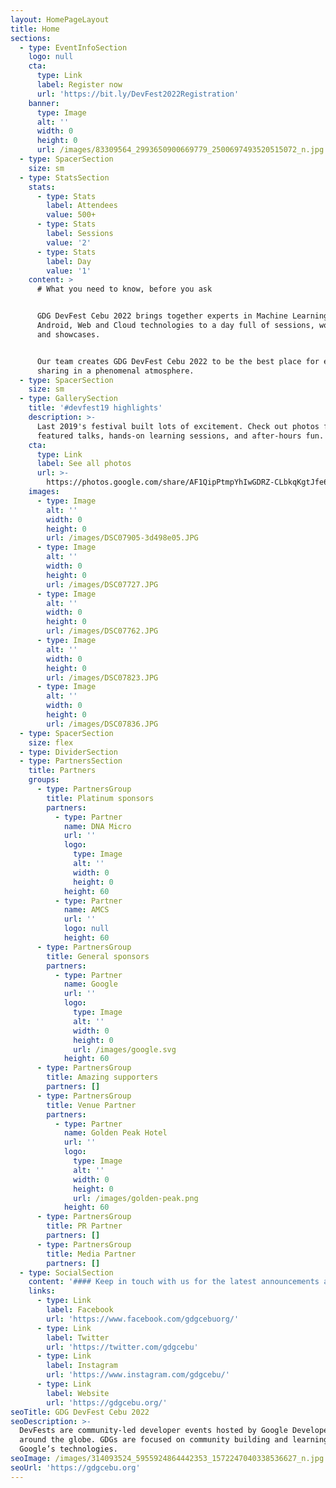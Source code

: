 ```yaml
---
layout: HomePageLayout
title: Home
sections:
  - type: EventInfoSection
    logo: null
    cta:
      type: Link
      label: Register now
      url: 'https://bit.ly/DevFest2022Registration'
    banner:
      type: Image
      alt: ''
      width: 0
      height: 0
      url: /images/83309564_2993650900669779_2500697493520515072_n.jpg
  - type: SpacerSection
    size: sm
  - type: StatsSection
    stats:
      - type: Stats
        label: Attendees
        value: 500+
      - type: Stats
        label: Sessions
        value: '2'
      - type: Stats
        label: Day
        value: '1'
    content: >
      # What you need to know, before you ask


      GDG DevFest Cebu 2022 brings together experts in Machine Learning,
      Android, Web and Cloud technologies to a day full of sessions, workshops
      and showcases.


      Our team creates GDG DevFest Cebu 2022 to be the best place for experience
      sharing in a phenomenal atmosphere.
  - type: SpacerSection
    size: sm
  - type: GallerySection
    title: '#devfest19 highlights'
    description: >-
      Last 2019's festival built lots of excitement. Check out photos from
      featured talks, hands-on learning sessions, and after-hours fun.
    cta:
      type: Link
      label: See all photos
      url: >-
        https://photos.google.com/share/AF1QipPtmpYhIwGDRZ-CLbkqKgtJfe6FK1UCPFbv8eBGTolNNvlRF37r_6Py-klqAckDJA?key=Q1d2eFNOTU82NzN2d2ROVmU5QW0yYlhFVk5ZTW9R/
    images:
      - type: Image
        alt: ''
        width: 0
        height: 0
        url: /images/DSC07905-3d498e05.JPG
      - type: Image
        alt: ''
        width: 0
        height: 0
        url: /images/DSC07727.JPG
      - type: Image
        alt: ''
        width: 0
        height: 0
        url: /images/DSC07762.JPG
      - type: Image
        alt: ''
        width: 0
        height: 0
        url: /images/DSC07823.JPG
      - type: Image
        alt: ''
        width: 0
        height: 0
        url: /images/DSC07836.JPG
  - type: SpacerSection
    size: flex
  - type: DividerSection
  - type: PartnersSection
    title: Partners
    groups:
      - type: PartnersGroup
        title: Platinum sponsors
        partners:
          - type: Partner
            name: DNA Micro
            url: ''
            logo:
              type: Image
              alt: ''
              width: 0
              height: 0
            height: 60
          - type: Partner
            name: AMCS
            url: ''
            logo: null
            height: 60
      - type: PartnersGroup
        title: General sponsors
        partners:
          - type: Partner
            name: Google
            url: ''
            logo:
              type: Image
              alt: ''
              width: 0
              height: 0
              url: /images/google.svg
            height: 60
      - type: PartnersGroup
        title: Amazing supporters
        partners: []
      - type: PartnersGroup
        title: Venue Partner
        partners:
          - type: Partner
            name: Golden Peak Hotel
            url: ''
            logo:
              type: Image
              alt: ''
              width: 0
              height: 0
              url: /images/golden-peak.png
            height: 60
      - type: PartnersGroup
        title: PR Partner
        partners: []
      - type: PartnersGroup
        title: Media Partner
        partners: []
  - type: SocialSection
    content: '#### Keep in touch with us for the latest announcements about the event.'
    links:
      - type: Link
        label: Facebook
        url: 'https://www.facebook.com/gdgcebuorg/'
      - type: Link
        label: Twitter
        url: 'https://twitter.com/gdgcebu'
      - type: Link
        label: Instagram
        url: 'https://www.instagram.com/gdgcebu/'
      - type: Link
        label: Website
        url: 'https://gdgcebu.org/'
seoTitle: GDG DevFest Cebu 2022
seoDescription: >-
  DevFests are community-led developer events hosted by Google Developer Groups
  around the globe. GDGs are focused on community building and learning about
  Google’s technologies.
seoImage: /images/314093524_5955924864442353_1572247040338536627_n.jpg
seoUrl: 'https://gdgcebu.org'
---
```

